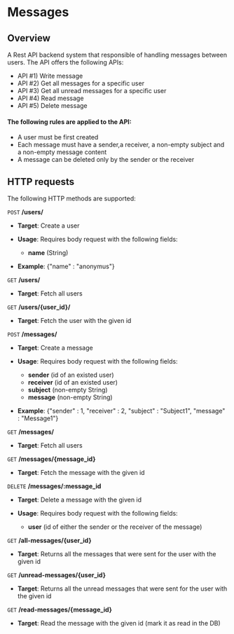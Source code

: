 # Messages

## Overview
A Rest API backend system that responsible of handling messages between users.
The API offers the following APIs:

* API #1) Write message
* API #2) Get all messages for a specific user
* API #3) Get all unread messages for a specific user
* API #4) Read message
* API #5) Delete message

#### The following rules are applied to the API:
* A user must be first created
* Each message must have a sender,a receiver, a non-empty subject and a non-empty message content
* A message can be deleted only by the sender or the receiver

## HTTP requests
The following HTTP methods are supported:

```POST``` **/users/**

  * **Target**: Create a user

  * **Usage**: Requires body request with the following fields: 
    - **name** (String)
    
  * **Example**:
    {"name" : "anonymus"}

```GET``` **/users/**

  * **Target**: Fetch all users

```GET``` **/users/{user_id}/**

  * **Target**: Fetch the user with the given id

```POST``` **/messages/**

  * **Target**: Create a message

  * **Usage**: Requires body request with the following fields: 
    - **sender** (id of an existed user)
    - **receiver** (id of an existed user)
    - **subject** (non-empty String)
    - **message** (non-empty String)
  
  * **Example**:
    {"sender" : 1, "receiver" : 2, "subject" : "Subject1", "message" : "Message1"}
    
```GET``` **/messages/**

  * **Target**: Fetch all users
  
```GET``` **/messages/{message_id}**

  * **Target**: Fetch the message with the given id
  
```DELETE``` **/messages/:message_id**

  * **Target**: Delete a message with the given id
  
  * **Usage**: Requires body request with the following fields: 
    - **user** (id of either the sender or the receiver of the message)
    
```GET``` **/all-messages/{user_id}**

  * **Target**: Returns all the messages that were sent for the user with the given id

```GET``` **/unread-messages/{user_id}**

  * **Target**: Returns all the unread messages that were sent for the user with the given id

```GET``` **/read-messages/{message_id}**

  * **Target**: Read the message with the given id (mark it as read in the DB)

  
    





